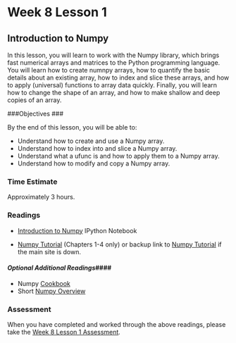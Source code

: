 # Week 8 Lesson 1 #
## Introduction to Numpy ##

In this lesson, you will learn to work with the Numpy library, which
brings fast numerical arrays and matrices to the Python programming
language. You will learn how to create numnpy arrays, how to quantify
the basic details about an existing array, how to index and slice these
arrays, and how to apply (universal) functions to array data quickly.
Finally, you will learn how to change the shape of an array, and how to
make shallow and deep copies of an array.

###Objectives ###

By the end of this lesson, you will be able to:

- Understand how to create and use a Numpy array.
- Understand how to index into and slice a Numpy array.
- Understand what a ufunc is and how to apply them to a Numpy array.
- Understand how to modify and copy a Numpy array.

### Time Estimate ###

Approximately 3 hours.

### Readings ####

- [Introduction to Numpy](notebooks/intro2numpy.ipynb) IPython Notebook

- [Numpy Tutorial](http://wiki.scipy.org/Tentative_NumPy_Tutorial) (Chapters 1-4 only) 
or backup link to [Numpy Tutorial](http://www.cs.man.ac.uk/~barry/mydocs/MyCOMP28512/MS15_Notes/PyRefs/Tentative_NumPy_Tutorial.pdf) if the main site is down.


#### *Optional Additional Readings*####

- Numpy [Cookbook](http://wiki.scipy.org/Cookbook#head-198bd222c6438301ada793ad63e0b5384ab10308)
- Short [Numpy Overview](http://nbviewer.ipython.org/github/WeatherGod/AnatomyOfMatplotlib/blob/master/AnatomyOfMatplotlib-Part0-Intro2NumPy.ipynb)


### Assessment ###

When you have completed and worked through the above readings, please take the [Week 8 Lesson 1 Assessment](https://learn.illinois.edu/mod/quiz/).
